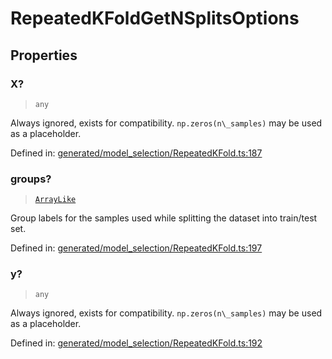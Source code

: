 # RepeatedKFoldGetNSplitsOptions

## Properties

### X?

> `any`

Always ignored, exists for compatibility. `np.zeros(n\_samples)` may be used as a placeholder.

Defined in:  [generated/model\_selection/RepeatedKFold.ts:187](https://github.com/transitive-bullshit/scikit-learn-ts/blob/122b3c0/packages/sklearn/src/generated/model_selection/RepeatedKFold.ts#L187)

### groups?

> [`ArrayLike`](../types/ArrayLike.md)

Group labels for the samples used while splitting the dataset into train/test set.

Defined in:  [generated/model\_selection/RepeatedKFold.ts:197](https://github.com/transitive-bullshit/scikit-learn-ts/blob/122b3c0/packages/sklearn/src/generated/model_selection/RepeatedKFold.ts#L197)

### y?

> `any`

Always ignored, exists for compatibility. `np.zeros(n\_samples)` may be used as a placeholder.

Defined in:  [generated/model\_selection/RepeatedKFold.ts:192](https://github.com/transitive-bullshit/scikit-learn-ts/blob/122b3c0/packages/sklearn/src/generated/model_selection/RepeatedKFold.ts#L192)
